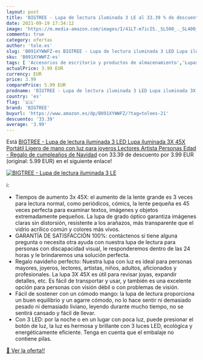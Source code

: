 ```yaml
---
layout: post
title: 'BIGTREE - Lupa de lectura iluminada 3 LE al 33.39 % de descuento'
date: 2021-09-19 17:34:12
image: 'https://m.media-amazon.com/images/I/41LT-m7icIS._SL500_._SL400_.jpg'
comments: true
category: ofertas
author: 'tole.es'
slug: 'B091XYWWFZ-es BIGTREE - Lupa de lectura iluminada 3 LED Lupa iluminada...'
sku: 'B091XYWWFZ-es'
tags: [ 'Accesorios de escritorio y productos de almacenamiento','Lupas para lectura','Material de oficina','Oficina y papelería','bigtree','navidad', ]
actualPrice: 3.99 EUR
currency: EUR
price: 3.99
comparePrice: 5.99 EUR
prodname: 'BIGTREE - Lupa de lectura iluminada 3 LED Lupa iluminada 3X 45X Portátil Ligero de mano con luz para joyeros Lectores Artista Personas Edad - Regalo de cumpleaños de Navidad'
country: 'es'
flag: '🇪🇸'
brand: 'BIGTREE'
buyurl: 'https://www.amazon.es/dp/B091XYWWFZ/?tag=tolees-21'
descuento: '33.39'
average: '3.99'
---
```


Está [BIGTREE - Lupa de lectura iluminada 3 LED Lupa iluminada 3X 45X Portátil Ligero de mano con luz para joyeros Lectores Artista Personas Edad - Regalo de cumpleaños de Navidad](https://www.amazon.es/dp/B091XYWWFZ/?tag=tolees-21) con 33.39 de descuento por 3.99 EUR (original: 5.99 EUR) en el siguiente enlace!

[![BIGTREE - Lupa de lectura iluminada 3 LE](https://m.media-amazon.com/images/I/41LT-m7icIS._SL500_._SL400_.jpg)](https://www.amazon.es/dp/B091XYWWFZ/?tag=tolees-21)

ℹ️:

- Tiempos de aumento 3x 45X: el aumento de la lente grande es 3 veces para lectura normal, como periódicos, cómics, la lente pequeña es 45 veces perfecta para examinar textos, imágenes y objetos extremadamente pequeños. La lupa de grado óptico garantiza imágenes claras sin distorsión, resistente a los arañazos, más transparente que el vidrio acrílico común y colores más vivos.
- GARANTÍA DE SATISFACCIÓN 100%: contáctenos si tiene alguna pregunta o necesita otra ayuda con nuestra lupa de lectura para personas con discapacidad visual, le responderemos dentro de las 24 horas y le brindaremos una solución perfecta.
- Regalo navideño perfecto: Nuestra lupa con luz es ideal para personas mayores, joyeros, lectores, artistas, niños, adultos, aficionados y profesionales. La lupa 3X 45X es útil para revisar joyas, expandir detalles, etc. Es fácil de transportar y usar, y también es una excelente opción para personas con visión débil o con problemas de visión.
- Fácil de sostener con un cómodo mango: la lupa de lectura proporciona un buen equilibrio y un agarre cómodo, no lo hace sentir ni demasiado pesado ni demasiado liviano, leyendo durante mucho tiempo, no se sentirá cansado y fácil de llevar.
- Con 3 LED: por la noche o en un lugar con poca luz, puede presionar el botón de luz, la luz es hermosa y brillante con 3 luces LED, ecológica y energéticamente eficiente. Tenga en cuenta que el embalaje no contiene pilas.

[🛒 Ver la oferta!!](https://www.amazon.es/dp/B091XYWWFZ/?tag=tolees-21)
